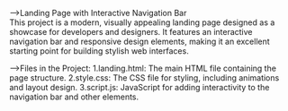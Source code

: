 -->Landing Page with Interactive Navigation Bar <br>
This project is a modern, visually appealing landing page designed as a showcase for developers and designers. It features an interactive navigation bar and responsive design elements, making it an excellent starting point for building stylish web interfaces. <br>

-->Files in the Project:
1.landing.html: The main HTML file containing the page structure.
2.style.css: The CSS file for styling, including animations and layout design.
3.script.js: JavaScript for adding interactivity to the navigation bar and other elements.
